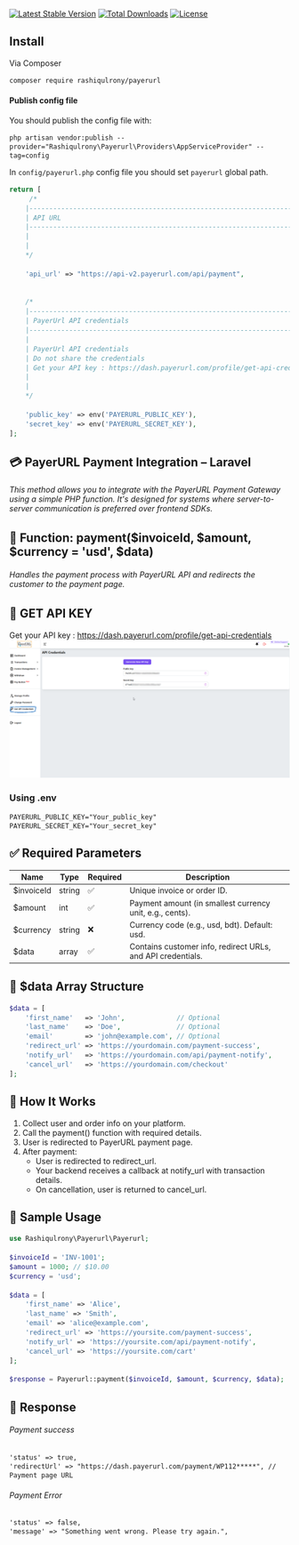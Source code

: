 [![Latest Stable Version](https://poser.pugx.org/rashiqulrony/payerurl/v/stable)](https://packagist.org/packages/rashiqulrony/payerurl)
[![Total Downloads](https://poser.pugx.org/rashiqulrony/payerurl/downloads)](https://packagist.org/packages/rashiqulrony/payerurl)
[![License](https://poser.pugx.org/rashiqulrony/payerurl/license)](https://packagist.org/packages/rashiqulrony/payerurl)


## Install

Via Composer

```bash
composer require rashiqulrony/payerurl
```

#### Publish config file

You should publish the config file with:

```
php artisan vendor:publish --provider="Rashiqulrony\Payerurl\Providers\AppServiceProvider" --tag=config
```

In `config/payerurl.php` config file you should set `payerurl` global path.

```php
return [
     /*
    |--------------------------------------------------------------------------
    | API URL
    |--------------------------------------------------------------------------
    |
    |
    */

    'api_url' => "https://api-v2.payerurl.com/api/payment",


    /*
    |--------------------------------------------------------------------------
    | PayerUrl API credentials
    |--------------------------------------------------------------------------
    |
    | PayerUrl API credentials
    | Do not share the credentials
    | Get your API key : https://dash.payerurl.com/profile/get-api-credentials
    |
    |
    */

    'public_key' => env('PAYERURL_PUBLIC_KEY'),
    'secret_key' => env('PAYERURL_SECRET_KEY'),
];
```



## 💳 PayerURL Payment Integration – Laravel
###### This method allows you to integrate with the PayerURL Payment Gateway using a simple PHP function. It's designed for systems where server-to-server communication is preferred over frontend SDKs.

## 📌 Function: payment($invoiceId, $amount, $currency = 'usd', $data)
###### Handles the payment process with PayerURL API and redirects the customer to the payment page.

## 🔑 GET API KEY
Get your API key : https://dash.payerurl.com/profile/get-api-credentials
<img src="https://raw.githubusercontent.com/RashiqulRony/rony.mmj/refs/heads/master/payerurl.png">

### Using .env

```
PAYERURL_PUBLIC_KEY="Your_public_key"
PAYERURL_SECRET_KEY="Your_secret_key"
```


## ✅ Required Parameters
| Name | Type | Required | Description |
| --- | --- | --- | --- |
| $invoiceId | string | ✅ | Unique invoice or order ID. |
| $amount | int | ✅ | Payment amount (in smallest currency unit, e.g., cents). |
| $currency | string | ❌ | Currency code (e.g., usd, bdt). Default: usd. |
| $data | array | ✅ | Contains customer info, redirect URLs, and API credentials. |


## 🔑 $data Array Structure

~~~php
$data = [
    'first_name'   => 'John',             // Optional
    'last_name'    => 'Doe',              // Optional
    'email'        => 'john@example.com', // Optional
    'redirect_url' => 'https://yourdomain.com/payment-success',
    'notify_url'   => 'https://yourdomain.com/api/payment-notify',
    'cancel_url'   => 'https://yourdomain.com/checkout'
];
~~~

## 🚀 How It Works
1. Collect user and order info on your platform.
2. Call the payment() function with required details.
3. User is redirected to PayerURL payment page.
4. After payment:
    * User is redirected to redirect_url.
    * Your backend receives a callback at notify_url with transaction details.
    * On cancellation, user is returned to cancel_url.

   

## 🧪 Sample Usage
~~~php
use Rashiqulrony\Payerurl\Payerurl;

$invoiceId = 'INV-1001';
$amount = 1000; // $10.00
$currency = 'usd';

$data = [
    'first_name' => 'Alice',
    'last_name' => 'Smith',
    'email' => 'alice@example.com',
    'redirect_url' => 'https://yoursite.com/payment-success',
    'notify_url' => 'https://yoursite.com/api/payment-notify',
    'cancel_url' => 'https://yoursite.com/cart'
];

$response = Payerurl::payment($invoiceId, $amount, $currency, $data);
~~~

## 🧪 Response
###### Payment success 
~~~
'status' => true,
'redirectUrl' => "https://dash.payerurl.com/payment/WP112*****", // Payment page URL
~~~

###### Payment Error
~~~
'status' => false,
'message' => "Something went wrong. Please try again.",
~~~












